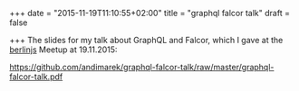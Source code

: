 +++
date = "2015-11-19T11:10:55+02:00"
title = "graphql falcor talk"
draft = false

+++
The slides for my talk about GraphQL and Falcor, which I gave at the [berlinjs](berlinjs.org) Meetup at 19.11.2015:

https://github.com/andimarek/graphql-falcor-talk/raw/master/graphql-falcor-talk.pdf
